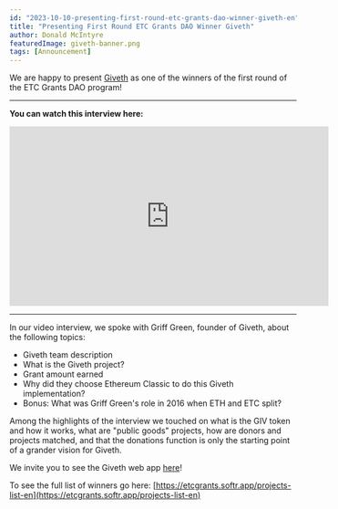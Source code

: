 ```yaml
---
id: "2023-10-10-presenting-first-round-etc-grants-dao-winner-giveth-en"
title: "Presenting First Round ETC Grants DAO Winner Giveth"
author: Donald McIntyre
featuredImage: giveth-banner.png
tags: [Announcement]
---
```


We are happy to present  [Giveth](https://etcgrants.softr.app/project-details-en?recordId=recNgFDKdD1K7XSZ1) as one of the winners of the first round of the ETC Grants DAO program!

----------

**You can watch this interview here:**

<iframe width="560" height="315" src="https://www.youtube.com/embed/iRqpY34xgag?si=GAtFbApuyS7gkHCR" title="YouTube video player" frameborder="0" allow="accelerometer; autoplay; clipboard-write; encrypted-media; gyroscope; picture-in-picture; web-share" allowfullscreen></iframe>

----------

In our video interview, we spoke with Griff Green, founder of Giveth, about the following topics:

- Giveth team description
- What is the Giveth project?
- Grant amount earned
- Why did they choose Ethereum Classic to do this Giveth implementation?
- Bonus: What was Griff Green's role in 2016 when ETH and ETC split?

Among the highlights of the interview we touched on what is the GIV token and how it works, what are "public goods" projects, how are donors and projects matched, and that the donations function is only the starting point of a grander vision for Giveth.

We invite you to see the Giveth web app [here](https://giveth.io/)!

To see the full list of winners go here:  [https://etcgrants.softr.app/projects-list-en](https://etcgrants.softr.app/projects-list-en)
